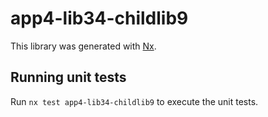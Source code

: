 # app4-lib34-childlib9

This library was generated with [Nx](https://nx.dev).

## Running unit tests

Run `nx test app4-lib34-childlib9` to execute the unit tests.
